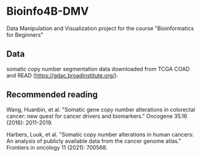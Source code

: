 # Bioinfo4B-DMV

Data Manipulation and Visualization project for the course "Bioinformatics for Beginners"

## Data

somatic copy number segmentation data downloaded from TCGA COAD and READ (https://gdac.broadinstitute.org/).

## Recommended reading

Wang, Huanbin, et al. "Somatic gene copy number alterations in colorectal cancer: new quest for cancer drivers and biomarkers." Oncogene 35.16 (2016): 2011-2019.

Harbers, Luuk, et al. "Somatic copy number alterations in human cancers: An analysis of publicly available data from the cancer genome atlas." Frontiers in oncology 11 (2021): 700568.



